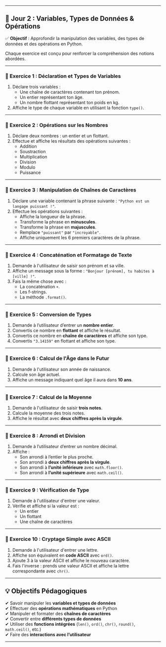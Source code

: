 
---

## **📘 Jour 2 : Variables, Types de Données & Opérations**  
✅ **Objectif** : Approfondir la manipulation des variables, des types de données et des opérations en Python.  

Chaque exercice est conçu pour renforcer la compréhension des notions abordées.  

---

### **🔹 Exercice 1 : Déclaration et Types de Variables**  
1. Déclare trois variables :  
   - Une chaîne de caractères contenant ton prénom.  
   - Un entier représentant ton âge.  
   - Un nombre flottant représentant ton poids en kg.  
2. Affiche le type de chaque variable en utilisant la fonction `type()`.  

---

### **🔹 Exercice 2 : Opérations sur les Nombres**  
1. Déclare deux nombres : un entier et un flottant.  
2. Effectue et affiche les résultats des opérations suivantes :  
   - Addition  
   - Soustraction  
   - Multiplication  
   - Division  
   - Modulo  
   - Puissance  

---

### **🔹 Exercice 3 : Manipulation de Chaînes de Caractères**  
1. Déclare une variable contenant la phrase suivante : `"Python est un langage puissant !"`.  
2. Effectue les opérations suivantes :  
   - Affiche la longueur de la phrase.  
   - Transforme la phrase en **minuscules**.  
   - Transforme la phrase en **majuscules**.  
   - Remplace `"puissant"` par `"incroyable"`.  
   - Affiche uniquement les 6 premiers caractères de la phrase.  

---

### **🔹 Exercice 4 : Concaténation et Formatage de Texte**  
1. Demande à l'utilisateur de saisir son prénom et sa ville.  
2. Affiche un message sous la forme : `"Bonjour [prénom], tu habites à [ville] !"`.  
3. Fais la même chose avec :  
   - La concaténation `+`.  
   - Les f-strings.  
   - La méthode `.format()`.  

---

### **🔹 Exercice 5 : Conversion de Types**  
1. Demande à l’utilisateur d’entrer un **nombre entier**.  
2. Convertis ce nombre en **flottant** et affiche le résultat.  
3. Convertis ce nombre en **chaîne de caractères** et affiche son type.  
4. Convertis `"3.14159"` en flottant et affiche son type.  

---

### **🔹 Exercice 6 : Calcul de l'Âge dans le Futur**  
1. Demande à l'utilisateur son année de naissance.  
2. Calcule son âge actuel.  
3. Affiche un message indiquant quel âge il aura dans **10 ans**.  

---

### **🔹 Exercice 7 : Calcul de la Moyenne**  
1. Demande à l'utilisateur de saisir **trois notes**.  
2. Calcule la moyenne des trois notes.  
3. Affiche le résultat avec **deux chiffres après la virgule**.  

---

### **🔹 Exercice 8 : Arrondi et Division**  
1. Demande à l’utilisateur d’entrer un nombre décimal.  
2. Affiche :  
   - Son arrondi à l’entier le plus proche.  
   - Son arrondi à **deux chiffres après la virgule**.  
   - Son arrondi à **l’unité inférieure** avec `math.floor()`.  
   - Son arrondi à **l’unité supérieure** avec `math.ceil()`.  

---

### **🔹 Exercice 9 : Vérification de Type**  
1. Demande à l'utilisateur d'entrer une valeur.  
2. Vérifie et affiche si la valeur est :  
   - Un entier  
   - Un flottant  
   - Une chaîne de caractères  

---

### **🔹 Exercice 10 : Cryptage Simple avec ASCII**  
1. Demande à l'utilisateur d'entrer une lettre.  
2. Affiche son équivalent en **code ASCII** avec `ord()`.  
3. Ajoute 3 à la valeur ASCII et affiche le nouveau caractère.  
4. Fais l'inverse : prends une valeur ASCII et affiche la lettre correspondante avec `chr()`.  

---

## **💡 Objectifs Pédagogiques**  
✔ Savoir manipuler les **variables et types de données**  
✔ Effectuer des **opérations mathématiques** en Python  
✔ Manipuler et formater des **chaînes de caractères**  
✔ Convertir entre **différents types de données**  
✔ Utiliser des **fonctions intégrées** (`len()`, `ord()`, `chr()`, `round()`, `math.ceil()`, etc.)  
✔ Faire des **interactions avec l’utilisateur**  

---

